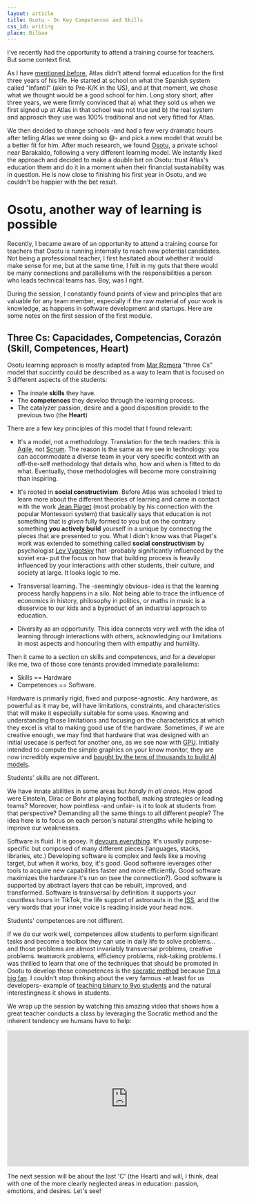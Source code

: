 ```yaml
---
layout: article
title: Osotu - On Key Competences and Skills
css_id: writing
place: Bilbao
---
```


I've recently had the opportunity to attend a training course for teachers. But some context first.

As I have [mentioned before](https://aitor.is/writing-on/atlas), Atlas didn't attend formal education for the first three years of his life. He started at school on what the Spanish system called "Infantil" (akin to Pre-K/K in the US), and at that moment, we chose what we thought would be a good school for him. Long story short, after three years, we were firmly convinced that a) what they sold us when we first signed up at Atlas in that school was not true and b) the real system and approach they use was 100% traditional and not very fitted for Atlas.

We then decided to change schools -and had a few very dramatic hours after telling Atlas we were doing so 😅- and pick a new model that would be a better fit for him. After much research, we found [Osotu](https://osotu.org/), a private school near Barakaldo, following a very different learning model. We instantly liked the approach and decided to make a double bet on Osotu: trust Atlas's education them and do it in a moment when their financial sustainability was in question. He is now close to finishing his first year in Osotu, and we couldn't be happier with the bet result.

# Osotu, another way of learning is possible

Recently, I became aware of an opportunity to attend a training course for teachers that Osotu is running internally to reach new potential candidates. Not being a professional teacher, I first hesitated about whether it would make sense for me, but at the same time, I felt in my guts that there would be many connections and parallelisms with the responsibilities a person who leads technical teams has. Boy, was I right.

During the session, I constantly found points of view and principles that are valuable for any team member, especially if the raw material of your work is knowledge, as happens in software development and startups. Here are some notes on the first session of the first module.


## Three Cs: Capacidades, Competencias, Corazón (Skill, Competences, Heart)

Osotu learning approach is mostly adapted from [Mar Romera](https://integratek.es/mar-romera/) "three Cs" model that succintly could be described as a way to learn that is focused on 3 different aspects of the students:

- The innate **skills** they have.
- The **competences** they develop through the learning process.
- The catalyzer passion, desire and a good disposition provide to the previous two (the **Heart**)

There are a few key principles of this model that I found relevant:

- It's a model, not a methodology. Translation for the tech readers: this is [Agile](https://agilemanifesto.org/), not [Scrum](https://www.scrum.org/resources/what-scrum-module). The reason is the same as we see in technology: you can accommodate a diverse team in your very specific context with an off-the-self methodology that details who, how and when is fitted to do what. Eventually, those methodologies will become more constraining than inspiring.

- It's rooted in **social constructivism**. Before Atlas was schooled I tried to learn more about the different theories of learning and came in contact with the work [Jean Piaget](https://www.wikiwand.com/en/Jean_Piaget) (most probably by his connection with the popular Montessori system) that basically says that education is not something that is _given_ fully formed to you but on the contrary something **you actively build** yourself in a unique by connecting the pieces that are presented to you. What I didn't know was that Piaget's work was extended to something called **social constructivism** by psychologist [Lev Vygotsky](https://www.wikiwand.com/en/Lev_Vygotsky) that -probably significantly influenced by the soviet era- put the focus on how that building process is heavily influenced by your interactions with other students, their culture, and society at large. It looks logic to me.

- Transversal learning. The -seemingly obvious- idea is that the learning process hardly happens in a silo. Not being able to trace the influence of economics in history, philosophy in politics, or maths in music is a disservice to our kids and a byproduct of an industrial approach to education.

- Diversity as an opportunity. This idea connects very well with the idea of learning through interactions with others, acknowledging our limitations in most aspects and honouring them with empathy and humility.

Then it came to a section on skills and competences, and for a developer like me, two of those core tenants provided immediate parallelisms:

- Skills == Hardware
- Competences == Software.

Hardware is primarily rigid, fixed and purpose-agnostic. Any hardware, as powerful as it may be, will have limitations, constraints, and characteristics that will make it especially suitable for some uses. Knowing and understanding those limitations and focusing on the characteristics at which they excel is vital to making good use of the hardware. Sometimes, if we are creative enough, we may find that hardware that was designed with an initial usecase is perfect for another one, as we see now with [GPU](https://www.wikiwand.com/en/Graphics_processing_unit). Initially intended to compute the simple graphics on your know monitor, they are now incredibly expensive and [bought by the tens of thousands to build AI models](https://engineering.fb.com/2024/03/12/data-center-engineering/building-metas-genai-infrastructure/).

Students' skills are not different.

We have innate abilities in some areas but _hardly in all areas_. How good were Einstein, Dirac or Bohr at playing football, making strategies or leading teams? Moreover, how pointless -and unfair- is it to look at students from that perspective? Demanding all the same things to all different people? The idea here is to focus on each person's natural strengths while helping to improve our weaknesses.

Software is fluid. It is gooey. It [devours everything](https://a16z.com/why-software-is-eating-the-world/). It's usually purpose-specific but composed of many different pieces (languages, stacks, libraries, etc.) Developing software is complex and feels like a moving target, but when it works, boy, it's good. Good software leverages other tools to acquire new capabilities faster and more efficiently. Good software maximizes the hardware it's run on (see the connection?). Good software is supported by abstract layers that can be rebuilt, improved, and transformed. Software is transversal by definition: it supports your countless hours in TikTok, the life support of astronauts in the [ISS](https://www.wikiwand.com/en/International_Space_Station), and the very words that your inner voice is reading inside your head now.

Students' competences are not different.

If we do our work well, competences allow students to perform significant tasks and become a toolbox they can use in daily life to solve problems... and those problems are almost invariably transversal problems, creative problems. teamwork problems, efficiency problems, risk-taking problems. I was thrilled to learn that one of the techniques that should be promoted in Osotu to develop these competences is the [socratic method](https://www.wikiwand.com/en/Socratic_method) because [I'm a big fan](https://aitor.is/writing-on/2022-asking-together). I couldn't stop thinking about the very famous -at least for us developers- example of [teaching binary to 9yo students](https://web.archive.org/web/20240215133857/https://www.garlikov.com/Soc_Meth.html) and the natural interestingness it shows in students.

We wrap up the session by watching this amazing video that shows how a great teacher conducts a class by leveraging the Socratic method and the inherent tendency we humans have to help:

<iframe width="560" height="315" src="https://www.youtube.com/embed/E_6PskE3zfQ?si=1uOFHWQNmXZf-6jV" title="YouTube video player" frameborder="0" allow="accelerometer; autoplay; clipboard-write; encrypted-media; gyroscope; picture-in-picture; web-share" referrerpolicy="strict-origin-when-cross-origin" allowfullscreen></iframe>


The next session will be about the last 'C' (the Heart) and will, I think, deal with one of the more clearly neglected areas in education: passion, emotions, and desires. Let's see!

